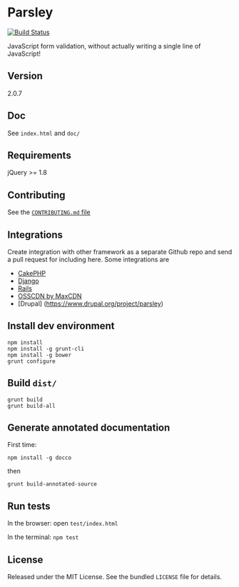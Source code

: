 # Parsley

[![Build Status](https://travis-ci.org/guillaumepotier/Parsley.js.svg?branch=master)](https://travis-ci.org/guillaumepotier/Parsley.js)

JavaScript form validation, without actually writing a single line of JavaScript!

## Version

2.0.7

## Doc

See `index.html` and `doc/`

## Requirements

jQuery >= 1.8

## Contributing

See the [`CONTRIBUTING.md` file](https://github.com/guillaumepotier/Parsley.js/blob/master/CONTRIBUTING.md)

## Integrations

Create integration with other framework as a separate Github repo and send a pull request for including here.
Some integrations are

* [CakePHP](https://github.com/Codaxis/parsley-helper)
* [Django](https://github.com/agiliq/django-parsley)
* [Rails](https://github.com/mekishizufu/parsley-rails)
* [OSSCDN by MaxCDN](http://osscdn.com/#/parsleyjs)
* [Drupal] (https://www.drupal.org/project/parsley)

## Install dev environment

```
npm install
npm install -g grunt-cli
npm install -g bower
grunt configure
```

## Build `dist/`

```
grunt build
grunt build-all
```

## Generate annotated documentation

First time:
```
npm install -g docco
```

then
```
grunt build-annotated-source
```

## Run tests

In the browser: open `test/index.html`

In the terminal: `npm test`

## License

Released under the MIT License. See the bundled `LICENSE` file for
details.
